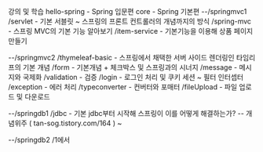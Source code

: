 강의 및 학습
hello-spring - Spring 입문편
core - Spring 기본편
--/springmvc1
  /servlet - 기본 서블릿 ~ 스프링의 프론트 컨트롤러의 개념까지의 방식
  /spring-mvc - 스프링 MVC의 기본 기능 알아보기
  /item-service - 기본기능을 이용해 상품 페이지 만들기

--/springmvc2
  /thymeleaf-basic - 스프링에서 채택한 서버 사이드 렌더링인 타임리프의 기본 개념
  /form - 기본개념 + 체크박스 및 스프링과의 시너지
  /message - 메시지와 국제화
  /validation - 검증
  /login - 로그인 처리 및 쿠키 세션 ~ 필터 인터셉터
  /exception - 에러 처리
  /typeconverter - 컨버터와 포매터
  /fileUpload - 파일 업로드 및 다운로드

--/springdb1
  /jdbc - 기본 jdbc부터 시작해 스프링이 이를 어떻게 해결하는가? -- 개념위주 ( tan-sog.tistory.com/164 ) ~
  
--/springdb2
  /1에서  
